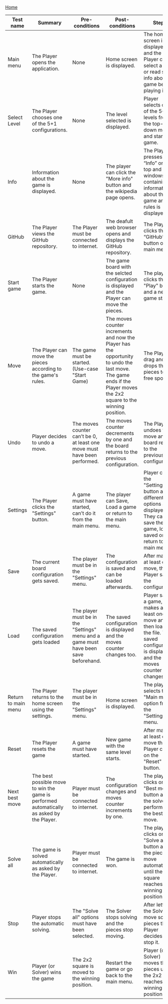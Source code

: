 [Home](../README.md)

| Test name           | Summary                                                                                   | Pre-conditions                                                                       | Post-conditions                                                                                                                                                      | Steps                                                                                                                                           | Result      | Status |
|---------------------| ----------------------------------------------------------------------------------------- |--------------------------------------------------------------------------------------| -------------------------------------------------------------------------------------------------------------------------------------------------------------------- |-------------------------------------------------------------------------------------------------------------------------------------------------| ----------- | ------ |
| Main menu           | The Player opens the application.                                                         | None                                                                                 | Home screen is displayed.                                                                                                                                            | The home screen is displayed and the Player can select a level or read some info about the game before playing it.                              | As expected | Pass   |
| Select Level        | The Player chooses one of the 5+1 configurations.                                         | None                                                                                 | The level selected is displayed.                                                                                                                                     | Player selects one of the 5+1 levels from the top- down menu and starts the game.                                                               | As expected | Pass   |
| Info                | Information about the game is displayed.                                                  | None                                                                                 | The player can click the "More info" button and the wikipedia page opens.                                                                                            | The Player presses “Info” on the top and a windows containing information about the game and it's rules is displayed.                           | As expected | Pass   |
| GitHub              | The Player views the GitHub repository.                                                   | The Player must be connected to internet.                                            | The deafult web browser opens and displays the GitHub repository.                                                                                                    | The Player clicks the “GitHub” button on the main menu.                                                                                         | As expected |        |
| Start game          | The Player starts the game.                                                               | None                                                                                 | The game board with the selcted configuration is displayed and the Player can move the pieces.                                                                       | The player clicks the "Play" button and a new game starts.                                                                                      | As expected | Pass   |
| Move                | The Player can move the pieces according to the game's rules.                             | The game must be started. (Use-case "Start Game)                                     | The moves counter increments and now the Player has the opportunity to undo the last move. The game ends if the Player moves the 2x2 square to the winning position. | The Player drag and drops the pieces to the free spots.                                                                                         | As expected | Pass   |
| Undo                | Player decides to undo a move.                                                            | The moves counter can’t be 0, at least one move must have been performed.            | The moves counter decrements by one and the board returns to the previous configuration.                                                                             | The Player undoes the move and the board returns to the previous configuration.                                                                 | As expected | Pass   |
| Settings            | The Player clicks the "Settings" button.                                                  | A game must have started, can’t do it from the main menu.                            | The player can Save, Load a game or return to the main menu.                                                                                                         | Player clicks the "Settings" button and 3 different options are displayed. They can save the game, load a saved one or return to the main menu. | As expected | Pass   |
| Save                | The current board configuration gets saved.                                               | The player must be in the "Settings" menu.                                           | The configuration is saved and can be loaded afterwards.                                                                                                             | After making at least one move, the Player saves the configuration.                                                                             | As expected | Pass   |
| Load                | The saved configuration gets loaded                                                       | The player must be in the "Settings" menu and a game must have been save beforehand. | The saved configuration is displayed and the moves counter changes too.                                                                                              | Player saves a game, makes at least one move and then loads the file. The saved configuration is displayed and the moves counter changes too.   | As expected | Pass   |
| Return to main menu | The Player returns to the home screen using the settings.                                 | The player must be in the "Settings" menu.                                           | Home screen is displayed.                                                                                                                                            | The player selects the "Main menu" option from the "Settings" menu.                                                                             | As expected | Pass   |
| Reset               | The Player resets the game                                                                | A game must have started.                                                            | New game with the same level starts.                                                                                                                                 | After making at least one move the Player clicks on the "Reset" button.                                                                         | As expected | Pass   |
| Next best move      | The best possible move to win the game is performed automatically as asked by the Player. | Player must be connected to internet.                                                | The configuration changes and moves counter increments by one.                                                                                                       | The player clicks on the "Best move" button and the solver performes the best move.                                                             | As expected | Pass   |
| Solve all           | The game is solved automatically as asked by the Player.                                  | Player must be connected to internet.                                                | The game is won.                                                                                                                                                     | The player clicks on the "Solve all" button and the pieces move automatically until the 2x2 square reaches the winning position.                | As expected | Pass   |
| Stop                | Player stops the automatic solving.                                                       | The "Solve all" options must have been selected.                                     | The Solver stops solving and the pieces stop moving.                                                                                                                 | After letting the Solver move some pieces the Player decides to stop it.                                                                        | As expected | Pass   |
| Win                 | Player (or Solver) wins the game                                                          | The 2x2 square is moved to the winning position.                                     | Restart the game or go back to the main menu.                                                                                                                        | Player (or Solver) moves the pieces until the 2x2 reaches the winning position.                                                                 | As expected | Pass   |
